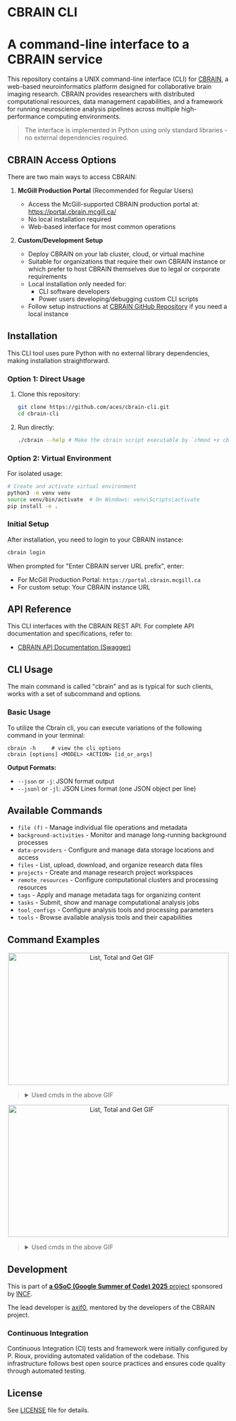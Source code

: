 # CBRAIN CLI

A command-line interface to a CBRAIN service
============================================

This repository contains a UNIX command-line interface (CLI) for [CBRAIN](https://github.com/aces/cbrain), a web-based neuroinformatics platform designed for collaborative brain imaging research. CBRAIN provides researchers with distributed computational resources, data management capabilities, and a framework for running neuroscience analysis pipelines across multiple high-performance computing environments.

>The interface is implemented in Python using only standard libraries - no external dependencies required.


## CBRAIN Access Options

There are two main ways to access CBRAIN:

1. **McGill Production Portal** (Recommended for Regular Users)
   - Access the McGill-supported CBRAIN production portal at: https://portal.cbrain.mcgill.ca/
   - No local installation required
   - Web-based interface for most common operations

2. **Custom/Development Setup**
   - Deploy CBRAIN on your lab cluster, cloud, or virtual machine
   - Suitable for organizations that require their own CBRAIN instance or which prefer to host CBRAIN themselves due to legal or corporate requirements
   - Local installation only needed for:
     - CLI software developers
     - Power users developing/debugging custom CLI scripts
   - Follow setup instructions at [CBRAIN GitHub Repository](https://github.com/aces/cbrain) if you need a local instance

## Installation

This CLI tool uses pure Python with no external library dependencies, making installation straightforward.

### Option 1: Direct Usage

1. Clone this repository:
   ```bash
   git clone https://github.com/aces/cbrain-cli.git
   cd cbrain-cli
   ```

2. Run directly:
   ```bash
   ./cbrain --help # Make the cbrain script executable by `chmod +x cbrain`
   ```

### Option 2: Virtual Environment

For isolated usage:

```bash
# Create and activate virtual environment
python3 -m venv venv
source venv/bin/activate  # On Windows: venv\Scripts\activate
pip install -e .
```

### Initial Setup

After installation, you need to login to your CBRAIN instance:

```bash
cbrain login
```

When prompted for "Enter CBRAIN server URL prefix", enter:
- For McGill Production Portal: `https://portal.cbrain.mcgill.ca`
- For custom setup: Your CBRAIN instance URL

## API Reference

This CLI interfaces with the CBRAIN REST API. For complete API documentation and specifications, refer to:
- [CBRAIN API Documentation (Swagger)](https://app.swaggerhub.com/apis/prioux/CBRAIN/7.0.0)

## CLI Usage

The main command is called "cbrain" and as is typical for such clients, works
with a set of subcommand and options.

### Basic Usage

To utilize the Cbrain cli, you can execute variations of the following command in your terminal:

```
cbrain -h     # view the cli options
cbrain [options] <MODEL> <ACTION> [id_or_args]
```
**Output Formats:**
- `--json` or `-j`: JSON format output
- `--jsonl` or `-jl`: JSON Lines format (one JSON object per line)

## Available Commands
- `file (f)` - Manage individual file operations and metadata
- `background-activities` - Monitor and manage long-running background processes
- `data-providers` - Configure and manage data storage locations and access
- `files` - List, upload, download, and organize research data files
- `projects` - Create and manage research project workspaces
- `remote_resources` - Configure computational clusters and processing resources
- `tags` - Apply and manage metadata tags for organizing content
- `tasks` - Submit, show and manage computational analysis jobs
- `tool_configs` - Configure analysis tools and processing parameters
- `tools` - Browse available analysis tools and their capabilities

## Command Examples

<p align="center">
<img src="https://github.com/user-attachments/assets/ae3fe36d-a83d-4cbf-a245-c9242c60c9ff" alt="List, Total and Get GIF" width="500" height="300">
</p>

> <details><summary> Used cmds in the above GIF</summary>
>
> - `./cbrain project switch 2`
> - `./cbrain project show`
> - `./cbrain tool show 2`
>  - `./cbrain dataprovider show 4`
> - `./cbrain file show 4`
> - `./cbrain background show 15`
> - `./cbrain remote-resource show 2`
> - `./cbrain tag show 17`
> - `./cbrain task show 1`
>
> </details>

<p align="center">
  <img src="https://github.com/user-attachments/assets/21ebd917-e84b-4616-bcfa-6c2802220efe" alt="List, Total and Get GIF" width="500" height="300">
</p>

> <details><summary> Used cmds in the above GIF</summary>
>
> - `./cbrain file list`
> - `./cbrain project list`
> - `./cbrain background list`
>  - `./cbrain dataprovider list`
> - `./cbrain remote-resource list`
> - `./cbrain tag list`
> - `./cbrain task list`
> - `./cbrain task list bourreau-id 3`
>
> </details>

## Development

This is part of [**a GSoC (Google Summer of Code) 2025** project](https://summerofcode.withgoogle.com/programs/2025/projects/1An4Dp8N) sponsored by [INCF](https://www.incf.org/).

The lead developer is [axif0](https://github.com/axif0), mentored by the developers of the CBRAIN project.

### Continuous Integration

Continuous Integration (CI) tests and framework were initially configured by P. Rioux, providing automated validation of the codebase. This infrastructure follows best open source practices and ensures code quality through automated testing.

## License

See [LICENSE](LICENSE) file for details.
